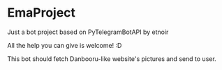# EmaProject
Just a bot project based on PyTelegramBotAPI by etnoir

All the help you can give is welcome! :D

This bot should fetch Danbooru-like website's pictures and send to user.
